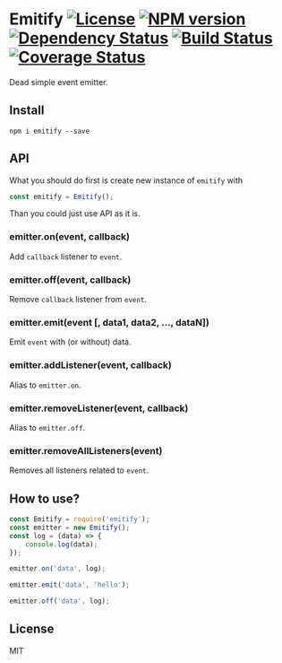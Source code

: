 # Emitify [![License][LicenseIMGURL]][LicenseURL] [![NPM version][NPMIMGURL]][NPMURL] [![Dependency Status][DependencyStatusIMGURL]][DependencyStatusURL] [![Build Status][BuildStatusIMGURL]][BuildStatusURL] [![Coverage Status][CoverageIMGURL]][CoverageURL]

Dead simple event emitter.

## Install

```
npm i emitify --save
```

## API

What you should do first is create new instance of `emitify` with 

```js
const emitify = Emitify();
```

Than you could just use API as it is.

### emitter.on(event, callback)

Add `callback` listener to `event`.

### emitter.off(event, callback)

Remove `callback` listener from `event`.

### emitter.emit(event [, data1, data2, ..., dataN])

Emit `event` with (or without) data.

### emitter.addListener(event, callback)

Alias to `emitter.on`.

### emitter.removeListener(event, callback)

Alias to `emitter.off`.

### emitter.removeAllListeners(event)

Removes all listeners related to `event`.

## How to use?

```js
const Emitify = require('emitify');
const emitter = new Emitify();
const log = (data) => {
    console.log(data);
});

emitter.on('data', log);

emitter.emit('data', 'hello');

emitter.off('data', log);
```

## License

MIT

[NPMIMGURL]:                https://img.shields.io/npm/v/emitify.svg?style=flat
[BuildStatusIMGURL]:        https://img.shields.io/travis/coderaiser/emitify/master.svg?style=flat
[DependencyStatusIMGURL]:   https://img.shields.io/david/coderaiser/emitify.svg?style=flat
[LicenseIMGURL]:            https://img.shields.io/badge/license-MIT-317BF9.svg?style=flat
[CoverageIMGURL]:           https://coveralls.io/repos/coderaiser/emitify/badge.svg?branch=master&service=github
[NPMURL]:                   https://npmjs.org/package/emitify "npm"
[BuildStatusURL]:           https://travis-ci.org/coderaiser/emitify  "Build Status"
[DependencyStatusURL]:      https://david-dm.org/coderaiser/emitify "Dependency Status"
[LicenseURL]:               https://tldrlegal.com/license/mit-license "MIT License"
[CoverageURL]:              https://coveralls.io/github/coderaiser/emitify?branch=master

